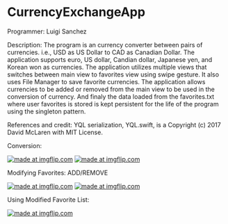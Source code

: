 # CurrencyExchangeApp

Programmer: Luigi Sanchez

Description: The program is an currency converter between pairs of currencies. i.e., USD as US Dollar to CAD as Canadian Dollar. 
             The application supports euro, US dollar, Candian dollar, Japanese yen, and Korean won as currencies.
             The application utilizes multiple views that switches between main view to favorites view using swipe gesture.
             It also uses File Manager to save favorite currencies.
             The application allows currencies to be added or removed from the main view to be used in the conversion of currency.
             And finaly the data loaded from the favorites.txt where user favorites is stored is kept persistent for the life of the 
             program using the singleton pattern.
                
References and credit:
  YQL serialization, YQL.swift, is a  Copyright (c) 2017 David McLaren with MIT License.
  



Conversion:

<a href="https://imgflip.com/gif/1v3l4n"><img src="https://i.imgflip.com/1v3l4n.gif" title="made at imgflip.com"/></a>
<a href="https://imgflip.com/gif/1v3l5d"><img src="https://i.imgflip.com/1v3l5d.gif" title="made at imgflip.com"/></a>

Modifying Favorites: ADD/REMOVE

<a href="https://imgflip.com/gif/1v3la8"><img src="https://i.imgflip.com/1v3la8.gif" title="made at imgflip.com"/></a>
<a href="https://imgflip.com/gif/1v3lbu"><img src="https://i.imgflip.com/1v3lbu.gif" title="made at imgflip.com"/></a>

Using Modified Favorite List:

<a href="https://imgflip.com/gif/1v3ldv"><img src="https://i.imgflip.com/1v3ldv.gif" title="made at imgflip.com"/></a>
